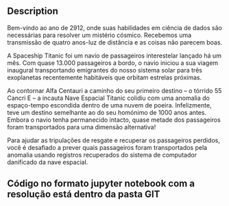 
## Description

Bem-vindo ao ano de 2912, onde suas habilidades em ciência de dados são necessárias para resolver um mistério cósmico. Recebemos uma transmissão de quatro anos-luz de distância e as coisas não parecem boas.

A Spaceship Titanic foi um navio de passageiros interestelar lançado há um mês. Com quase 13.000 passageiros a bordo, o navio iniciou a sua viagem inaugural transportando emigrantes do nosso sistema solar para três exoplanetas recentemente habitáveis que orbitam estrelas próximas.

Ao contornar Alfa Centauri a caminho do seu primeiro destino – o tórrido 55 Cancri E – a incauta Nave Espacial Titanic colidiu com uma anomalia do espaço-tempo escondida dentro de uma nuvem de poeira. Infelizmente, teve um destino semelhante ao do seu homónimo de 1000 anos antes. Embora o navio tenha permanecido intacto, quase metade dos passageiros foram transportados para uma dimensão alternativa!

Para ajudar as tripulações de resgate e recuperar os passageiros perdidos, você é desafiado a prever quais passageiros foram transportados pela anomalia usando registros recuperados do sistema de computador danificado da nave espacial.
## Código no formato jupyter notebook com a resolução está dentro da pasta GIT
